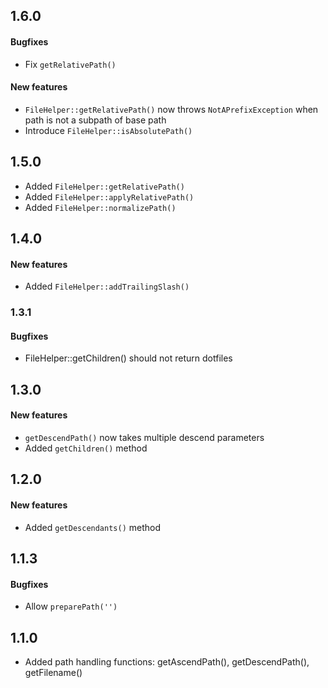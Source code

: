 ## 1.6.0

#### Bugfixes

* Fix `getRelativePath()`

#### New features

* `FileHelper::getRelativePath()` now throws `NotAPrefixException` when path is
  not a subpath of base path
* Introduce `FileHelper::isAbsolutePath()`

## 1.5.0

* Added `FileHelper::getRelativePath()`
* Added `FileHelper::applyRelativePath()`
* Added `FileHelper::normalizePath()`

## 1.4.0

#### New features

* Added `FileHelper::addTrailingSlash()`

### 1.3.1

#### Bugfixes

* FileHelper::getChildren() should not return dotfiles

## 1.3.0

#### New features

* `getDescendPath()` now takes multiple descend parameters
* Added `getChildren()` method

## 1.2.0

#### New features

* Added `getDescendants()` method

## 1.1.3

#### Bugfixes

* Allow `preparePath('')` 

## 1.1.0
* Added path handling functions: getAscendPath(), getDescendPath(), getFilename()